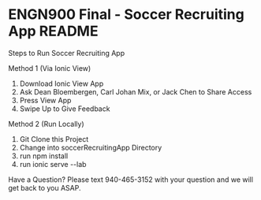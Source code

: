 #  ENGN900 Final - Soccer Recruiting App README #

Steps to Run Soccer Recruiting App

Method 1 (Via Ionic View)
1. Download Ionic View App
2. Ask Dean Bloembergen, Carl Johan Mix, or Jack Chen to Share Access
3. Press View App
4. Swipe Up to Give Feedback

Method 2 (Run Locally)
1. Git Clone this Project
2. Change into soccerRecruitingApp Directory
3. run npm install
4. run ionic serve --lab

Have a Question?
Please text 940-465-3152 with your question and we will get back to you ASAP.
